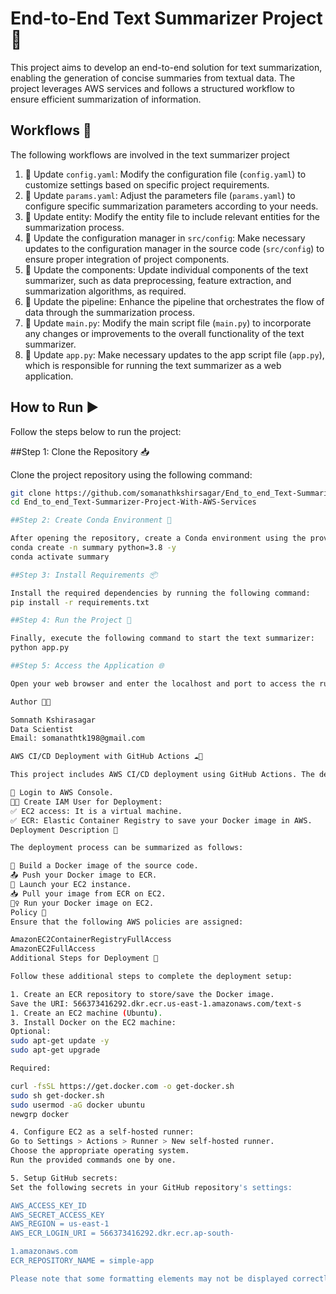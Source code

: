 # End-to-End Text Summarizer Project 📃

This project aims to develop an end-to-end solution for text summarization, enabling the generation of concise summaries from textual data. The project leverages AWS services and follows a structured workflow to ensure efficient summarization of information.

## Workflows 🔄 

The following workflows are involved in the text summarizer project

1. 📝 Update `config.yaml`: Modify the configuration file (`config.yaml`) to customize settings based on specific project requirements.
2. 📝 Update `params.yaml`: Adjust the parameters file (`params.yaml`) to configure specific summarization parameters according to your needs.
3. 📝 Update entity: Modify the entity file to include relevant entities for the summarization process.
4. 📝 Update the configuration manager in `src/config`: Make necessary updates to the configuration manager in the source code (`src/config`) to ensure proper integration of project components.
5. 📝 Update the components: Update individual components of the text summarizer, such as data preprocessing, feature extraction, and summarization algorithms, as required.
6. 📝 Update the pipeline: Enhance the pipeline that orchestrates the flow of data through the summarization process.
7. 📝 Update `main.py`: Modify the main script file (`main.py`) to incorporate any changes or improvements to the overall functionality of the text summarizer.
8. 📝 Update `app.py`: Make necessary updates to the app script file (`app.py`), which is responsible for running the text summarizer as a web application.

## How to Run ▶️

Follow the steps below to run the project:

##Step 1: Clone the Repository 📥

Clone the project repository using the following command:

```bash
git clone https://github.com/somanathkshirsagar/End_to_end_Text-Summarizer-Project-With-AWS-Services.git
cd End_to_end_Text-Summarizer-Project-With-AWS-Services

##Step 2: Create Conda Environment 🐍

After opening the repository, create a Conda environment using the provided command:
conda create -n summary python=3.8 -y
conda activate summary

##Step 3: Install Requirements 📦

Install the required dependencies by running the following command:
pip install -r requirements.txt

##Step 4: Run the Project 🚀

Finally, execute the following command to start the text summarizer:
python app.py

##Step 5: Access the Application 🌐

Open your web browser and enter the localhost and port to access the running application.

Author 🧑‍💻

Somnath Kshirasagar
Data Scientist
Email: somanathtk198@gmail.com

AWS CI/CD Deployment with GitHub Actions ☁️🔧

This project includes AWS CI/CD deployment using GitHub Actions. The deployment process involves the following steps:

🔑 Login to AWS Console.
🧑‍💼 Create IAM User for Deployment:
✅ EC2 access: It is a virtual machine.
✅ ECR: Elastic Container Registry to save your Docker image in AWS.
Deployment Description 🚀

The deployment process can be summarized as follows:

🐳 Build a Docker image of the source code.
📤 Push your Docker image to ECR.
🚀 Launch your EC2 instance.
📥 Pull your image from ECR on EC2.
🏃‍♀️ Run your Docker image on EC2.
Policy 📜
Ensure that the following AWS policies are assigned:

AmazonEC2ContainerRegistryFullAccess
AmazonEC2FullAccess
Additional Steps for Deployment 🔄

Follow these additional steps to complete the deployment setup:

1. Create an ECR repository to store/save the Docker image.
Save the URI: 566373416292.dkr.ecr.us-east-1.amazonaws.com/text-s
1. Create an EC2 machine (Ubuntu).
3. Install Docker on the EC2 machine:
Optional:
sudo apt-get update -y
sudo apt-get upgrade

Required:

curl -fsSL https://get.docker.com -o get-docker.sh
sudo sh get-docker.sh
sudo usermod -aG docker ubuntu
newgrp docker

4. Configure EC2 as a self-hosted runner:
Go to Settings > Actions > Runner > New self-hosted runner.
Choose the appropriate operating system.
Run the provided commands one by one.

5. Setup GitHub secrets:
Set the following secrets in your GitHub repository's settings:

AWS_ACCESS_KEY_ID
AWS_SECRET_ACCESS_KEY
AWS_REGION = us-east-1
AWS_ECR_LOGIN_URI = 566373416292.dkr.ecr.ap-south-

1.amazonaws.com
ECR_REPOSITORY_NAME = simple-app

Please note that some formatting elements may not be displayed correctly in the plain text format, but they will be rendered correctly in the Markdown format when viewed on platforms like GitHub.




